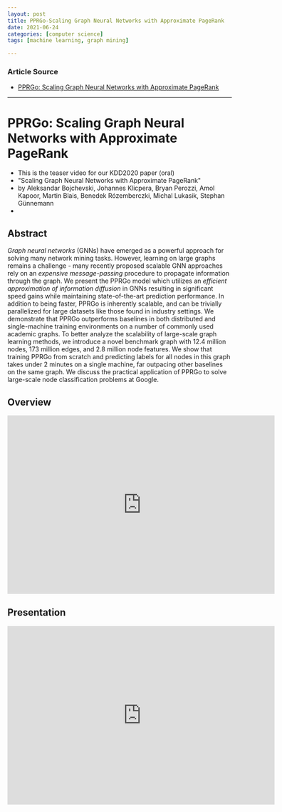 ```yaml
---
layout: post
title: PPRGo-Scaling Graph Neural Networks with Approximate PageRank
date: 2021-06-24
categories: [computer science]
tags: [machine learning, graph mining]

---
```


### Article Source

* [PPRGo: Scaling Graph Neural Networks with Approximate PageRank](https://www.youtube.com/watch?v=AlOrhX3Rx0Y)


---

# PPRGo: Scaling Graph Neural Networks with Approximate PageRank

* This is the teaser video for our KDD2020 paper (oral)
* "Scaling Graph Neural Networks with Approximate PageRank"
* by Aleksandar Bojchevski, Johannes Klicpera, Bryan Perozzi, Amol Kapoor, Martin Blais, Benedek Rózemberczki, Michal Lukasik, Stephan Günnemann
* 
## Abstract

*Graph neural networks* (GNNs) have emerged as a powerful approach for solving many network mining tasks. However, learning on large graphs remains a challenge - many recently proposed scalable GNN approaches rely on an *expensive message-passing* procedure to propagate information through the graph. We present the PPRGo model which utilizes an *efficient approximation of information diffusion* in GNNs resulting in significant speed gains while maintaining state-of-the-art prediction performance. In addition to being faster, PPRGo is inherently scalable, and can be trivially parallelized for large datasets like those found in industry settings. We demonstrate that PPRGo outperforms baselines in both distributed and single-machine training environments on a number of commonly used academic graphs. To better analyze the scalability of large-scale graph learning methods, we introduce a novel benchmark graph with 12.4 million nodes, 173 million edges, and 2.8 million node features. We show that training PPRGo from scratch and predicting labels for all nodes in this graph takes under 2 minutes on a single machine, far outpacing other baselines on the same graph. We discuss the practical application of PPRGo to solve large-scale node classification problems at Google.


## Overview
<iframe width="600" height="400" src="https://www.youtube.com/embed/AlOrhX3Rx0Y" title="YouTube video player" frameborder="0" allow="accelerometer; autoplay; clipboard-write; encrypted-media; gyroscope; picture-in-picture" allowfullscreen></iframe>


## Presentation
<iframe width="600" height="400" src="https://www.youtube.com/embed/6W4TNysVFtU" title="YouTube video player" frameborder="0" allow="accelerometer; autoplay; clipboard-write; encrypted-media; gyroscope; picture-in-picture" allowfullscreen></iframe>